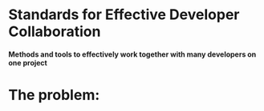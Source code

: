 # Standards for Effective Developer Collaboration
#### Methods and tools to effectively work together with many developers on one project
# The problem:


<!--
TODO:

Link other .md files (relative links) about each technology/standard;

- Git
- Docker
- SQL
- Web Standards
- Laravel - API
- Laravel - BO / FO & BO
- Vuejs
- Nuxt.js
- Prestashop
- Wordpress

Learning more frameworks will be essential for creating standards of collaboration in those frameworks.

Roadmap:

- Shopify
- Express
- NoSQL
- Angular
- React

--!>
